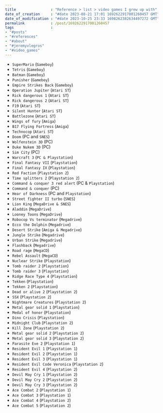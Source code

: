 ```yaml
---
title                : "Reference > list > video games I grew up with"
date_of_creation     : "#date 2023-08-21 17:01 1692622917001260457 GMT"
date_of_modification : "#date 2023-10-25 23:33 1698262382634497272 GMT"
permalink            : /post/1692622917001260457
tags                 : 
- "#posts"
- "#references"
- "#about"
- "#jeremyvlegros"
- "#video_games"
---
```


- `SuperMario` (`Gameboy`)
- `Tetris` (`Gameboy`)
- `Batman` (`Gameboy`)
- `Punisher` (`Gameboy`)
- `Empire Strikes Back` (`Gameboy`)
- `Operation Jupiter` (`Atari ST`)
- `Rick dangerous 1` (`Atari ST`)
- `Rick dangerous 2` (`Atari ST`)
- `F19` (`Atari ST`)
- `Silent Hunter` (`Atari ST`)
- `Battlezone` (`Atari ST`)
- `Wings of fury` (`Amiga`)
- `B17 Flying Fortress` (`Amiga`)
- `Technocop` (`Atari ST`)
- `Doom` (PC and `SNES`)
- `Wolfenstein 3D` (PC)
- `Duke Nukem 3D` (PC)
- `Sim City` (PC)
- `Warcraft 3` (`PC & Playstation`)
- `Final Fantasy VII` (`Playstation`)
- `Final Fantasy IX` (`Playstation`)
- `Red Faction` (`Playstation 2`)
- `Time splitters 2` (`Playstation 2`)
- `Command & conquer 3 red alert` (PC & `Playstation`)
- `Command & conquer` (PC)
- `Hear of Darkness` (PC and `Playstation`)
- `Street fighter II turbo` (`SNES`)
- `Lion King` (`MegaDrive & SNES`)
- `Aladdin` (`MegaDrive`)
- `Looney Toons` (`MegaDrive`)
- `Robocop Vs terminator` (`Megadrive`)
- `Ecco the Dolphin` (`Megadrive`)
- `Desert Strike` (`Amiga & Megadrive`)
- `Jungle Strike` (`Megadrive`)
- `Urban Strike` (`Megadrive`)
- `Flashback` (`Megadrive`)
- `Road rage` (`MegaCD`)
- `Rebel Assault` (`MegaCD`) 
- `Nuclear Strike` (`Playstation`)
- `Tomb raider 2` (`Playstation`)
- `Tomb raider 3` (`Playstation`)
- `Ridge Race Type 4` (`Playstation`)
- `Tekken` (`Playstation`)
- `Tekken 2` (`Playstation`)
- `Dead or alive 2` (`Playstation 2`)
- `SSX` (`Playstation 2`)
- `Nightmare Creatures` (`Playstation 2`)
- `Metal gear solid 1` (`Playstation`)
- `Medal of honor` (`Playstation`)
- `Dino Crisis` (`Playstation`)
- `Midnight Club` (`Playstation 2`)
- `Kill Zone` (`Playstation 2`)
- `Metal gear solid 2` (`Playstation 2`)
- `Metal gear solid 3` (`Playstation 2`)
- `Parasite Eve 2` (`Playstation 1`)
- `Resident Evil 1` (`Playstation 1`)
- `Resident Evil 2` (`Playstation 1`)
- `Resident Evil 3` (`Playstation 1`)
- `Resident Evil Code Veronica` (`Playstation 2`)
- `Resident Evil 4` (`Playstation 2`)
- `Devil May Cry 1` (`Playstation 2`)
- `Devil May Cry 2` (`Playstation 2`)
- `Devil May Cry 3` (`Playstation 2`)
- `Ace Combat 2` (`Playstation 1`)
- `Ace Combat 3` (`Playstation 1`)
- `Ace Combat 4` (`Playstation 2`)
- `Ace Combat 5` (`Playstation 2`)
